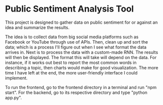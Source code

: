 # Public Sentiment Analysis Tool
This project is designed to gather data on public sentiment for or against an idea and summarize the results.

The idea is to collect data from big social media platforms such as Facebook or YouTube through use of APIs.
Then, clean up and sort the data; which is a process I'll figure out when I see what format the data arrives in.
Next is to process the data with a custom-made RNN.
The results will then be displayed. The format this will take will depend on the data. For instance, if it works out best to report the most common words in describing a topic, then charts would make for good visualization. The more time I have left at the end, the more user-friendly interface I could implement.


To run the frontend, go to the frontend directory in a terminal and run "npm start".
For the backend, go to its respective directory and type "python app.py".
